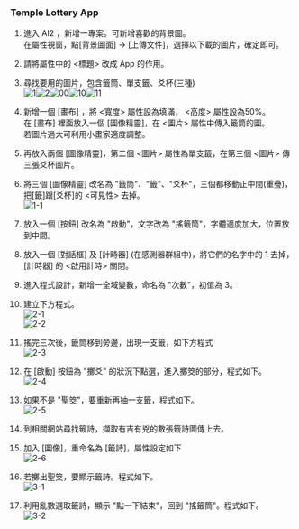 ### Temple Lottery App
1. 進入 AI2 ，新增一專案。可新增喜歡的背景圖。<br>
在屬性視窗，點[背景圖面] -> [上傳文件]，選擇以下載的圖片，確定即可。

2. 請將屬性中的 <標題> 改成 App 的作用。

3. 尋找要用的圖片，包含籤筒、單支籤、爻杯(三種)<br>
![1](1.png)![2](2.jpg)![00](00.png)![10](10.png)![11](11.png)
4. 新增一個 [畫布] ，將 <寬度> 屬性設為填滿， <高度> 屬性設為50%。<br>
    在 [畫布] 裡面放入一個 [圖像精靈]，在 <圖片> 屬性中傳入籤筒的圖。<br>
    若圖片過大可利用小畫家適度調整。
    
5. 再放入兩個 [圖像精靈]，第二個 <圖片> 屬性為單支籤，在第三個 <圖片> 傳三張爻杯圖片。

6. 將三個 [圖像精靈] 改名為 "籤筒"、"籤"、"爻杯"，三個都移動正中間(重疊)，把[籤]跟[爻杯]的 <可見性> 去掉。<br>
   ![1-1](1-1.JPG)

7. 放入一個  [按鈕] 改名為 "啟動"，文字改為 "搖籤筒"，字體適度加大，位置放到中間。

8. 放入一個  [對話框] 及  [計時器] (在感測器群組中)，將它們的名字中的 1 去掉， [計時器] 的 <啟用計時> 關閉。

9. 進入程式設計，新增一全域變數，命名為 "次數"，初值為 3。

10. 建立下方程式。<br>
  ![2-1](2-1.JPG)<br>
  ![2-2](2-2.JPG)
  
11. 搖完三次後，籤筒移到旁邊，出現一支籤，如下方程式<br>
  ![2-3](2-3.JPG)

12. 在 [啟動] 按鈕為 "擲爻" 的狀況下點選，進入擲筊的部分，程式如下。<br>
  ![2-4](2-4.JPG)

13. 如果不是 "聖筊"，要重新再抽一支籤，程式如下。<br>
  ![2-5](2-5.JPG)
  
14. 到相關網站尋找籤詩，擷取有吉有兇的數張籤詩圖傳上去。
15. 加入 [圖像]，重命名為 [籤詩]，屬性設定如下<br>
  ![2-6](2-6.JPG)
16. 若擲出聖筊，要顯示籤詩。程式如下。<br>
  ![3-1](3-1.JPG)
17. 利用亂數選取籤詩，顯示 "點一下結束"，回到 "搖籤筒"。程式如下。<br>
  ![3-2](3-2.JPG)
